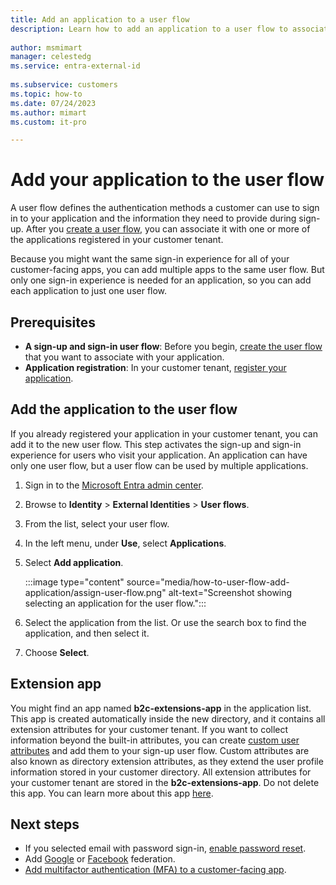 ```yaml
---
title: Add an application to a user flow
description: Learn how to add an application to a user flow to associate the application with a sign-up and sign-in user experience. Get guidance for updating the application configuration with application registration and tenant information.
 
author: msmimart
manager: celestedg
ms.service: entra-external-id
 
ms.subservice: customers
ms.topic: how-to
ms.date: 07/24/2023
ms.author: mimart
ms.custom: it-pro

---
```


# Add your application to the user flow

A user flow defines the authentication methods a customer can use to sign in to your application and the information they need to provide during sign-up. After you [create a user flow](how-to-user-flow-sign-up-sign-in-customers.md), you can associate it with one or more of the applications registered in your customer tenant.

Because you might want the same sign-in experience for all of your customer-facing apps, you can add multiple apps to the same user flow. But only one sign-in experience is needed for an application, so you can add each application to just one user flow.

## Prerequisites

- **A sign-up and sign-in user flow**: Before you begin, [create the user flow](how-to-user-flow-sign-up-sign-in-customers.md) that you want to associate with your application.
- **Application registration**: In your customer tenant, [register your application](how-to-register-ciam-app.md).

## Add the application to the user flow

If you already registered your application in your customer tenant, you can add it to the new user flow. This step activates the sign-up and sign-in experience for users who visit your application. An application can have only one user flow, but a user flow can be used by multiple applications.

1. Sign in to the [Microsoft Entra admin center](https://entra.microsoft.com).

1. Browse to **Identity** > **External Identities** > **User flows**.

1. From the list, select your user flow.

1. In the left menu, under **Use**, select **Applications**.

1. Select **Add application**.

   :::image type="content" source="media/how-to-user-flow-add-application/assign-user-flow.png" alt-text="Screenshot showing selecting an application for the user flow.":::

1. Select the application from the list. Or use the search box to find the application, and then select it.

1. Choose **Select**.

## Extension app 

You might find an app named **b2c-extensions-app** in the application list. This app is created automatically inside the new directory, and it contains all extension attributes for your customer tenant.
If you want to collect information beyond the built-in attributes, you can create [custom user attributes](how-to-define-custom-attributes.md) and add them to your sign-up user flow. Custom attributes are also known as directory extension attributes, as they extend the user profile information stored in your customer directory. All extension attributes for your customer tenant are stored in the **b2c-extensions-app**. Do not delete this app.
You can learn more about this app [here](/azure/active-directory-b2c/extensions-app). 

## Next steps

- If you selected email with password sign-in, [enable password reset](how-to-enable-password-reset-customers.md).
- Add [Google](how-to-google-federation-customers.md) or [Facebook](how-to-facebook-federation-customers.md) federation.
- [Add multifactor authentication (MFA) to a customer-facing app](how-to-multifactor-authentication-customers.md).